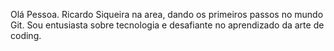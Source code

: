 Olá Pessoa.
Ricardo Siqueira na area, dando os primeiros passos no mundo Git.
Sou entusiasta sobre tecnologia e desafiante no aprendizado da arte de coding.
